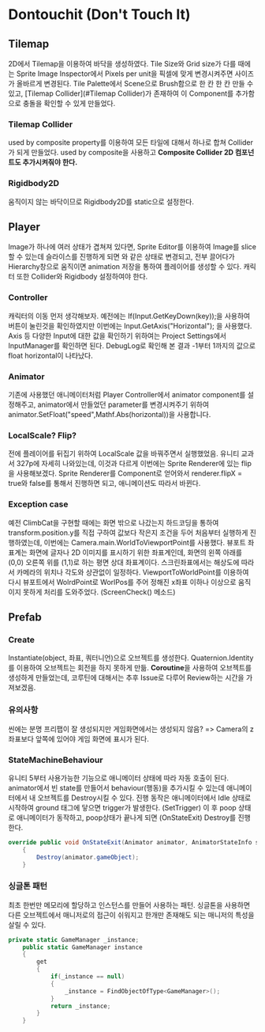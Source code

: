 # Dontouchit (Don't Touch It)

## Tilemap

2D에서 Tilemap을 이용하여 바닥을 생성하였다. Tile Size와 Grid size가 다를 때에는 Sprite Image Inspector에서 Pixels per unit을 픽셀에 맞게 변경시켜주면 사이즈가 올바르게 변경된다.
Tile Palette에서 Scene으로 Brush함으로 한 칸 한 칸 만들 수 있고, [Tilemap Collider](#Tilemap Collider)가 존재하여 이 Component를 추가함으로 충돌을 확인할 수 있게 만들었다.

### Tilemap Collider
used by composite property를 이용하여 모든 타일에 대해서 하나로 합쳐 Collider가 되게 만들었다. used by composite을 사용하고 **Composite Collider 2D 컴포넌트도 추가시켜줘야 한다.**

### Rigidbody2D

움직이지 않는 바닥이므로 Rigidbody2D를 static으로 설정한다.

## Player

Image가 하나에 여러 상태가 겹쳐져 있다면, Sprite Editor를 이용하여 Image를 slice할 수 있는데 슬라이스를 진행하게 되면 와 같은 상태로 변경되고, 전부 끌어다가 Hierarchy창으로 움직이면 animation 저장을 통하여 플레이어를 생성할 수 있다.
캐릭터 또한 Collider와 Rigidbody 설정하여야 한다.

### Controller

캐릭터의 이동 먼저 생각해보자. 예전에는 If(Input.GetKeyDown(key));을 사용하여 버튼이 눌린것을 확인하였지만 이번에는 Input.GetAxis("Horizontal"); 을 사용했다.
Axis 등 다양한 Input에 대한 값을 확인하기 위하여는 Project Settings에서 InputManager를 확인하면 된다. DebugLog로 확인해 본 결과 -1부터 1까지의 값으로 float horizontal이 나타났다.

### Animator

기존에 사용했던 애니메이터처럼 Player Controller에서 animator component를 설정해주고, animator에서 만들었던 parameter를 변경시켜주기 위하여 animator.SetFloat("speed",Mathf.Abs(horizontal))을 사용합니다.

### LocalScale? Flip?

전에 플레이어를 뒤집기 위하여 LocalScale 값을 바꿔주면서 실행했었음. 유니티 교과서 327p에 자세히 나와있는데, 이것과 다르게 이번에는 Sprite Renderer에 있는 flip을 사용해보겠다.
Sprite Renderer를 Component로 얻어와서 renderer.flipX = true와 false를 통해서 진행하면 되고, 애니메이션도 따라서 바뀐다.

### Exception case

예전 ClimbCat을 구현할 때에는 화면 밖으로 나갔는지 하드코딩을 통하여 transform.position.y를 직접 구하여 값보다 작은지 조건을 두어 처음부터 실행하게 진행하였는데, 이번에는 Camera.main.WorldToViewportPoint를 사용했다. 뷰포트 좌표계는 화면에 글자나 2D 이미지를 표시하기 위한 좌표계인데, 화면의 왼쪽 아래를 (0,0) 오른쪽 위를 (1,1)로 하는 평면 상대 좌표계이다.
스크린좌표에서는 해상도에 따라서 카메라의 위치나 각도와 상관없이 일정하다.
ViewportToWorldPoint를 이용하여 다시 뷰포트에서 WolrdPoint로 WorlPos를 주어 정해진 x좌표 이하나 이상으로 움직이지 못하게 처리를 도와주었다. (ScreenCheck() 메소드)

## Prefab

### Create

Instantiate(object, 좌표, 쿼터니언)으로 오브젝트를 생성한다.
Quaternion.Identity를 이용하여 오브젝트는 회전을 하지 못하게 만듦.
**Coroutine**을 사용하여 오브젝트를 생성하게 만들었는데, 코루틴에 대해서는 추후 Issue로 다루어 Review하는 시간을 가져보겠음.

### 유의사항

씬에는 분명 프리팹이 잘 생성되지만 게임화면에서는 생성되지 않음? => Camera의 z 좌표보다 앞쪽에 있어야 게임 화면에 표시가 된다.

### StateMachineBehaviour

유니티 5부터 사용가능한 기능으로 애니메이터 상태에 따라 자동 호출이 된다.
animator에서 빈 state를 만들어서 behaviour(행동)을 추가시킬 수 있는데 애니메이터에서 내 오브젝트를 Destroy시킬 수 있다. 진행 동작은 애니메이터에서 Idle 상태로 시작하여 ground 태그에 닿으면 trigger가 발생한다. (SetTrigger) 이 후 poop 상태로 애니메이터가 동작하고, poop상태가 끝나게 되면 (OnStateExit) Destroy를 진행한다.
```cs
override public void OnStateExit(Animator animator, AnimatorStateInfo stateInfo, int layerIndex)
    {
        Destroy(animator.gameObject);
    }
```



### 싱글톤 패턴

최초 한번만 메모리에 할당하고 인스턴스를 만들어 사용하는 패턴. 싱글톤을 사용하면 다른 오브젝트에서 매니저로의 접근이 쉬워지고 한개만 존재해도 되는 매니저의 특성을 살릴 수 있다.
```cs
private static GameManager _instance;
    public static GameManager instance
    {
        get
        {
            if(_instance == null)
            {
                _instance = FindObjectOfType<GameManager>();
            }
            return _instance;
        }
    }
```
